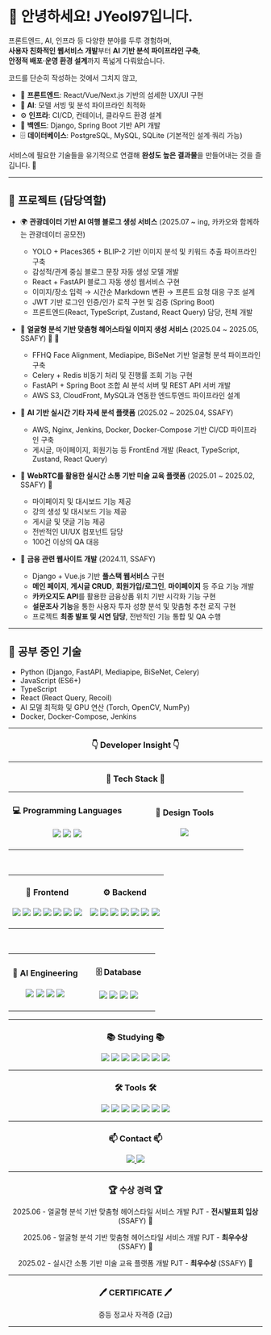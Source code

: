 # 👋 안녕하세요! JYeol97입니다.


프론트엔드, AI, 인프라 등 다양한 분야를 두루 경험하며,  
**사용자 친화적인 웹서비스 개발**부터 **AI 기반 분석 파이프라인 구축**,  
**안정적 배포·운영 환경 설계**까지 폭넓게 다뤄왔습니다.  

코드를 단순히 작성하는 것에서 그치지 않고,  

- 🎨 **프론트엔드**: React/Vue/Next.js 기반의 섬세한 UX/UI 구현  
- 🧠 **AI**: 모델 서빙 및 분석 파이프라인 최적화  
- ⚙️ **인프라**: CI/CD, 컨테이너, 클라우드 환경 설계
- 🔗 **백엔드**: Django, Spring Boot 기반 API 개발
- 🗄️  **데이터베이스**: PostgreSQL, MySQL, SQLite (기본적인 설계·쿼리 가능)

서비스에 필요한 기술들을 유기적으로 연결해 **완성도 높은 결과물**을 만들어내는 것을 즐깁니다. 🚀

---

## 🔭 프로젝트 (담당역할)

- 🌍 **관광데이터 기반 AI 여행 블로그 생성 서비스** (2025.07 ~ ing, 카카오와 함께하는 관광데이터 공모전) 
  - YOLO + Places365 + BLIP-2 기반 이미지 분석 및 키워드 추출 파이프라인 구축  
  - 감성적/관계 중심 블로그 문장 자동 생성 모델 개발  
  - React + FastAPI 블로그 자동 생성 웹서비스 구현  
  - 이미지/장소 입력 → 시간순 Markdown 변환 → 프론트 요청 대응 구조 설계
  - JWT 기반 로그인 인증/인가 로직 구현 및 검증 (Spring Boot)
  - 프론트엔드(React, TypeScript, Zustand, React Query) 담당, 전체 개발

- 🎨 **얼굴형 분석 기반 맞춤형 헤어스타일 이미지 생성 서비스** (2025.04 ~ 2025.05, SSAFY) 🥇 🥉
  - FFHQ Face Alignment, Mediapipe, BiSeNet 기반 얼굴형 분석 파이프라인 구축  
  - Celery + Redis 비동기 처리 및 진행률 조회 기능 구현  
  - FastAPI + Spring Boot 조합 AI 분석 서버 및 REST API 서버 개발  
  - AWS S3, CloudFront, MySQL과 연동한 엔드투엔드 파이프라인 설계  

- 🎸 **AI 기반 실시간 기타 자세 분석 플랫폼** (2025.02 ~ 2025.04, SSAFY)  
  - AWS, Nginx, Jenkins, Docker, Docker-Compose 기반 CI/CD 파이프라인 구축
  - 게시글, 마이페이지, 회원기능 등 FrontEnd 개발 (React, TypeScript, Zustand, React Query)

- 📡 **WebRTC를 활용한 실시간 소통 기반 미술 교육 플랫폼** (2025.01 ~ 2025.02, SSAFY) 🥇
  - 마이페이지 및 대시보드 기능 제공
  - 강의 생성 및 대시보드 기능 제공
  - 게시글 및 댓글 기능 제공
  - 전반적인 UI/UX 컴포넌트 담당
  - 100건 이상의 QA 대응

- 💸 **금융 관련 웹사이트 개발** (2024.11, SSAFY)  
  - Django + Vue.js 기반 **풀스택 웹서비스** 구현  
  - **메인 페이지**, **게시글 CRUD**, **회원가입/로그인**, **마이페이지** 등 주요 기능 개발  
  - **카카오지도 API**를 활용한 금융상품 위치 기반 시각화 기능 구현  
  - **설문조사 기능**을 통한 사용자 투자 성향 분석 및 맞춤형 추천 로직 구현  
  - 프로젝트 **최종 발표 및 시연 담당**, 전반적인 기능 통합 및 QA 수행  


---

## 🌱 공부 중인 기술

- Python (Django, FastAPI, Mediapipe, BiSeNet, Celery)
- JavaScript (ES6+)
- TypeScript
- React (React Query, Recoil)
- AI 모델 최적화 및 GPU 연산 (Torch, OpenCV, NumPy)
- Docker, Docker-Compose, Jenkins

---
<h3 align="center">👇 Developer Insight 👇</h3>

---


<div align="center">

<h3 align="center">🧱 Tech Stack 🧱</h3>

<table align="center">
<tr>
<td align="center" width="50%">

<h4>💻 Programming Languages</h4>
<p>
  <img src="https://img.shields.io/badge/JavaScript-F7DF1E?style=for-the-badge&logo=javascript&logoColor=white" />
  <img src="https://img.shields.io/badge/TypeScript-3178C6?style=for-the-badge&logo=typescript&logoColor=white" />
  <img src="https://img.shields.io/badge/Python-3776AB?style=for-the-badge&logo=python&logoColor=white" />
</p>

</td>
<td align="center" width="50%">

<h4>🎨 Design Tools</h4>
<p>
  <img src="https://img.shields.io/badge/Figma-F24E1E?style=for-the-badge&logo=figma&logoColor=white" />
</p>

</td>
</tr>
</table>

<br>

<table align="center">
<tr>
<td align="center" width="50%">

<h4>🎨 Frontend</h4>
<p>
  <img src="https://img.shields.io/badge/React-61DAFB?style=for-the-badge&logo=react&logoColor=white" />
  <img src="https://img.shields.io/badge/Vue.js-4FC08D?style=for-the-badge&logo=vue.js&logoColor=white" />
  <img src="https://img.shields.io/badge/Next.js-000000?style=for-the-badge&logo=next.js&logoColor=white" />
  <img src="https://img.shields.io/badge/TailwindCSS-06B6D4?style=for-the-badge&logo=tailwindcss&logoColor=white" />
  <img src="https://img.shields.io/badge/Redux-764ABC?style=for-the-badge&logo=redux&logoColor=white" />
  <img src="https://img.shields.io/badge/Zustand-181717?style=for-the-badge&logo=react&logoColor=white" />
  <img src="https://img.shields.io/badge/Recoil-3578E5?style=for-the-badge&logo=recoil&logoColor=white" />

</p>

</td>
<td align="center" width="50%">

<h4>⚙️ Backend</h4>
<p>
  <img src="https://img.shields.io/badge/FastAPI-009688?style=for-the-badge&logo=fastapi&logoColor=white" />
  <img src="https://img.shields.io/badge/Django-092E20?style=for-the-badge&logo=django&logoColor=white" />
  <img src="https://img.shields.io/badge/Spring%20Boot-6DB33F?style=for-the-badge&logo=springboot&logoColor=white" />
  <img src="https://img.shields.io/badge/Docker-2496ED?style=for-the-badge&logo=docker&logoColor=white" />
  <img src="https://img.shields.io/badge/Jenkins-D24939?style=for-the-badge&logo=jenkins&logoColor=white" />
  <img src="https://img.shields.io/badge/Nginx-009639?style=for-the-badge&logo=nginx&logoColor=white" />
  <img src="https://img.shields.io/badge/AWS%20S3-FF9900?style=for-the-badge&logo=amazonaws&logoColor=white" />
</p>

</td>
</tr>
</table>

<br>

<table align="center">
<tr>
<td align="center" width="50%">

<h4>🧠 AI Engineering</h4>
<p>
  <img src="https://img.shields.io/badge/Mediapipe-FF6F00?style=for-the-badge&logo=google&logoColor=white" />
  <img src="https://img.shields.io/badge/BiSeNet-8A2BE2?style=for-the-badge&logo=pytorch&logoColor=white" />
  <img src="https://img.shields.io/badge/FFHQ-FABD00?style=for-the-badge&logo=google-photos&logoColor=white" />
  <img src="https://img.shields.io/badge/LoRA/Transfer%20Learning-FF69B4?style=for-the-badge&logo=tensorflow&logoColor=white" />
</p>

</td>
<td align="center" width="50%">

<h4>🗄️ Database</h4>
<p>
  <img src="https://img.shields.io/badge/MySQL-4479A1?style=for-the-badge&logo=mysql&logoColor=white" />
  <img src="https://img.shields.io/badge/SQLite-003B57?style=for-the-badge&logo=sqlite&logoColor=white" />
  <img src="https://img.shields.io/badge/Redis-DC382D?style=for-the-badge&logo=redis&logoColor=white" />
  <img src="https://img.shields.io/badge/PostgreSQL-4169E1?style=for-the-badge&logo=postgresql&logoColor=white" />

</p>

</td>
</tr>
</table>

</div>

---

<h3 align="center">📚 Studying 📚</h3>
<div align="center">
  <img src="https://img.shields.io/badge/FastAPI-009688.svg?style=for-the-badge&logo=fastapi&logoColor=white" />
  <img src="https://img.shields.io/badge/Celery-37814A.svg?style=for-the-badge&logo=Celery&logoColor=white" />
  <img src="https://img.shields.io/badge/Redis-DC382D.svg?style=for-the-badge&logo=redis&logoColor=white" />
  <img src="https://img.shields.io/badge/TypeScript-3178C6.svg?style=for-the-badge&logo=TypeScript&logoColor=white" />
  <img src="https://img.shields.io/badge/React%20Query-FF4154?style=for-the-badge&logo=react%20query&logoColor=white" />
  <img src="https://img.shields.io/badge/numpy-4d77cf.svg?style=for-the-badge&logo=numpy&logoColor=white" />
  <img src="https://img.shields.io/badge/OpenCV-5C3EE8.svg?style=for-the-badge&logo=OpenCV&logoColor=white" />
</div>

---

<h3 align="center">🛠 Tools 🛠</h3>
<div align="center">
  <img src="https://img.shields.io/badge/github-181717.svg?style=for-the-badge&logo=github&logoColor=white" />
  <img src="https://img.shields.io/badge/gitlab-FC6D26.svg?style=for-the-badge&logo=gitlab&logoColor=white" />
  <img src="https://img.shields.io/badge/mattermost-0072C6.svg?style=for-the-badge&logo=mattermost&logoColor=white" />
  <img src="https://img.shields.io/badge/Notion-F3F3F3.svg?style=for-the-badge&logo=notion&logoColor=black" />
  <img src="https://img.shields.io/badge/VSCode-2C2C32.svg?style=for-the-badge&logo=visual-studio-code&logoColor=22ABF3" />
  <img src="https://img.shields.io/badge/Figma-F24E1E.svg?style=for-the-badge&logo=figma&logoColor=white" />
  <img src="https://img.shields.io/badge/Jira-0052CC?style=for-the-badge&logo=jira&logoColor=white"/>
</div>


---

<h3 align="center">📫 Contact 📫</h3>
<div align="center">
  <a href="https://velog.io/@dreamjob/posts">
    <img src="https://img.shields.io/badge/Velog-1EBC8F?style=for-the-badge&logo=velog&logoColor=white" />
  </a>
<a href="https://mail.google.com/mail/?view=cm&fs=1&to=a01092201761@gmail.com" target="_blank">
  <img src="https://img.shields.io/badge/Email-D14836?style=for-the-badge&logo=gmail&logoColor=white" />
</a>

  
</div>

---

<h3 align="center">🏆 수상 경력 🏆</h3>
<div align="center">
  <p>2025.06 - 얼굴형 분석 기반 맞춤형 헤어스타일 서비스 개발 PJT - <strong>전시발표회 입상</strong> (SSAFY) 🥉</p>
  <p>2025.06 - 얼굴형 분석 기반 맞춤형 헤어스타일 서비스 개발 PJT - <strong>최우수상</strong> (SSAFY) 🥇</p>
  <p>2025.02 - 실시간 소통 기반 미술 교육 플랫폼 개발 PJT - <strong>최우수상</strong> (SSAFY) 🥇</p>
</div>


---

<h3 align="center">🖊️ CERTIFICATE 🖊️</h3>
<div align="center">
  <p>중등 정교사 자격증 (2급)</p>
</div>

---
